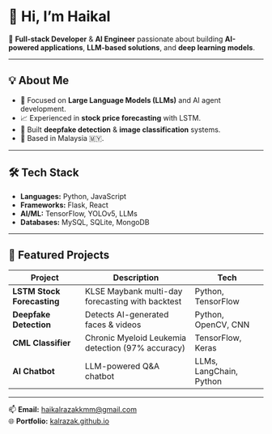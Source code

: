 # 👋 Hi, I’m Haikal

🚀 **Full-stack Developer** & **AI Engineer** passionate about building **AI-powered applications**, **LLM-based solutions**, and **deep learning models**.

---

## 💡 About Me

- 🧠 Focused on **Large Language Models (LLMs)** and AI agent development.
- 📈 Experienced in **stock price forecasting** with LSTM.
- 🤖 Built **deepfake detection** & **image classification** systems.
- 📍 Based in Malaysia 🇲🇾.

---

## 🛠 Tech Stack

- **Languages:** Python, JavaScript  
- **Frameworks:** Flask, React  
- **AI/ML:** TensorFlow, YOLOv5, LLMs  
- **Databases:** MySQL, SQLite, MongoDB  

---

## 📌 Featured Projects

| Project                    | Description                                       | Tech                   |
| -------------------------- | ------------------------------------------------- | ---------------------- |
| **LSTM Stock Forecasting** | KLSE Maybank multi-day forecasting with backtest  | Python, TensorFlow     |
| **Deepfake Detection**     | Detects AI-generated faces & videos               | Python, OpenCV, CNN    |
| **CML Classifier**         | Chronic Myeloid Leukemia detection (97% accuracy) | TensorFlow, Keras      |
| **AI Chatbot**             | LLM-powered Q&A chatbot                           | LLMs, LangChain, Python |

---

📫 **Email:** [haikalrazakkmm@gmail.com](mailto:haikalrazakkmm@gmail.com)  
🌐 **Portfolio:** [kalrazak.github.io](https://kalrazak.github.io)
